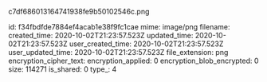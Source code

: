 c7df686013164741938fe9b50102546c.png

id: f34fbdfde7884ef4acab1e38f9fc1cae
mime: image/png
filename: 
created_time: 2020-10-02T21:23:57.523Z
updated_time: 2020-10-02T21:23:57.523Z
user_created_time: 2020-10-02T21:23:57.523Z
user_updated_time: 2020-10-02T21:23:57.523Z
file_extension: png
encryption_cipher_text: 
encryption_applied: 0
encryption_blob_encrypted: 0
size: 114271
is_shared: 0
type_: 4